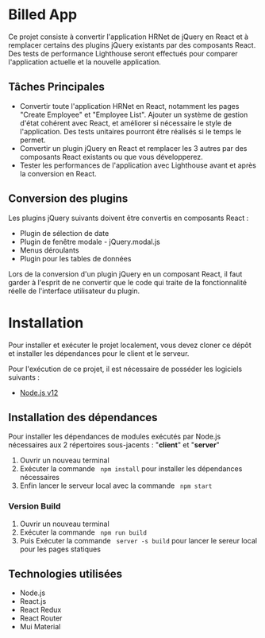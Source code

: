 # Billed App

Ce projet consiste à convertir l'application HRNet de jQuery en React et à remplacer certains des plugins jQuery existants par des composants React. Des tests de performance Lighthouse seront effectués pour comparer l'application actuelle et la nouvelle application.

## Tâches Principales
- Convertir toute l'application HRNet en React, notamment les pages "Create Employee" et "Employee List". Ajouter un système de gestion d'état cohérent avec React, et améliorer si nécessaire le style de l'application. Des tests unitaires pourront être réalisés si le temps le permet.
- Convertir un plugin jQuery en React et remplacer les 3 autres par des composants React existants ou que vous développerez.
- Tester les performances de l'application avec Lighthouse avant et après la conversion en React.

## Conversion des plugins
Les plugins jQuery suivants doivent être convertis en composants React :

- Plugin de sélection de date
- Plugin de fenêtre modale - jQuery.modal.js
- Menus déroulants
- Plugin pour les tables de données

Lors de la conversion d'un plugin jQuery en un composant React, il faut garder à l'esprit de ne convertir que le code qui traite de la fonctionnalité réelle de l'interface utilisateur du plugin.

# Installation
Pour installer et exécuter le projet localement, vous devez cloner ce dépôt et installer les dépendances pour le client et le serveur.

Pour l'exécution de ce projet, il est nécessaire de posséder les logiciels suivants :
- [Node.js v12](https://nodejs.org/en/)

## Installation des dépendances

Pour installer les dépendances de modules exécutés par Node.js nécessaires aux 2 répertoires sous-jacents : "**client**" et "**server**"

1. Ouvrir un nouveau terminal
2. Exécuter la commande ``` npm install``` pour installer les dépendances nécessaires
3. Enfin lancer le serveur local avec la commande ``` npm start```

### Version Build

1. Ouvrir un nouveau terminal
2. Exécuter la commande ``` npm run build```
3. Puis Exécuter la commande ``` server -s build``` pour lancer le sereur local pour les pages statiques


## Technologies utilisées
- Node.js
- React.js
- React Redux
- React Router
- Mui Material